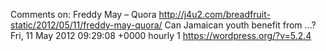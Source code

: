 Comments on: Freddy May – Quora http://j4u2.com/breadfruit-static/2012/05/11/freddy-may-quora/ Can Jamaican youth benefit from ...? Fri, 11 May 2012 09:29:08 +0000  hourly   1  https://wordpress.org/?v=5.2.4